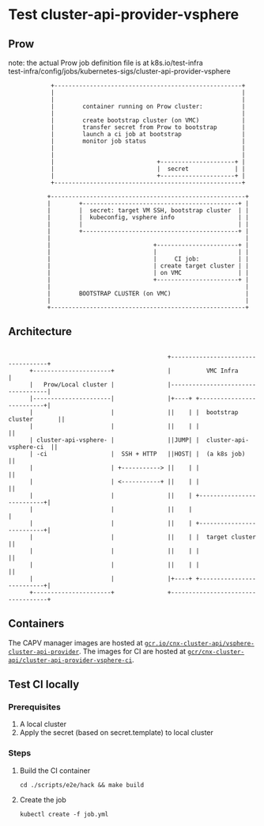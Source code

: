 # Test cluster-api-provider-vsphere

## Prow

note: the actual Prow job definition file is at k8s.io/test-infra  
test-infra/config/jobs/kubernetes-sigs/cluster-api-provider-vsphere  

```ascii
            +-----------------------------------------------------+
            |                                                     |
            |                                                     |
            |        container running on Prow cluster:           |
            |                                                     |
            |        create bootstrap cluster (on VMC)            |
            |        transfer secret from Prow to bootstrap       |
            |        launch a ci job at bootstrap                 |
            |        monitor job status                           |
            |                                                     |
            |                                                     |
            |                             +---------------------+ |
            |                             |  secret             | |
            |                             +---------------------+ |
            +-----------------------------------------------------+

           +-------------------------------------------------------+
           |        +--------------------------------------------+ |
           |        |  secret: target VM SSH, bootstrap cluster  | |
           |        |  kubeconfig, vsphere info                  | |
           |        |                                            | |
           |        +--------------------------------------------+ |
           |                                                       |
           |                             +-----------------------+ |
           |                             |                       | |
           |                             |     CI job:           | |
           |                             | create target cluster | |
           |                             | on VMC                | |
           |                             +-----------------------+ |
           |                                                       |
           |        BOOTSTRAP CLUSTER (on VMC)                     |
           |                                                       |
           +-------------------------------------------------------+
```

## Architecture

```ascii

                                             +-----------------------------------+
      +----------------------+               |          VMC Infra                |
      |   Prow/Local cluster |               |-----------------------------------|
      |----------------------|               |+----+ +--------------------------+|
      |                      |               ||    | |  bootstrap cluster       ||
      |                      |               ||    | |                          ||
      | cluster-api-vsphere- |               ||JUMP| |  cluster-api-vsphere-ci  ||
      | -ci                  |  SSH + HTTP   ||HOST| |  (a k8s job)             ||
      |                      | +-----------> ||    | |                          ||
      |                      | <-----------+ ||    | |                          ||
      |                      |               ||    | +--------------------------+|
      |                      |               ||    |                             |
      |                      |               ||    | +--------------------------+|
      |                      |               ||    | |  target cluster          ||
      |                      |               ||    | |                          ||
      |                      |               ||    | |                          ||
      |                      |               |+----+ +--------------------------+|
      +----------------------+               +-----------------------------------+
```

## Containers

The CAPV manager images are hosted at [`gcr.io/cnx-cluster-api/vsphere-cluster-api-provider`](gcr.io/cnx-cluster-api/vsphere-cluster-api-provider). The images for CI are hosted at [`gcr/cnx-cluster-api/cluster-api-provider-vsphere-ci`](gcr/cnx-cluster-api/cluster-api-provider-vsphere-ci).

## Test CI locally

### Prerequisites

1. A local cluster
2. Apply the secret (based on secret.template) to local cluster

### Steps

1. Build the CI container

    ```shell
    cd ./scripts/e2e/hack && make build
    ```

2. Create the job

    ```shell
    kubectl create -f job.yml
    ```
